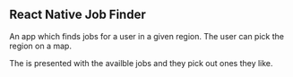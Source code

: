 ## React Native Job Finder

An app which finds jobs for a user in a given region.  The user can pick the region on a map.  

The is presented with the availble jobs and they pick out ones they like.